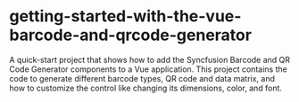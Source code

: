 # getting-started-with-the-vue-barcode-and-qrcode-generator
A quick-start project that shows how to add the Syncfusion Barcode and QR Code Generator components to a Vue application. This project contains the code to generate different barcode types, QR code and data matrix, and how to customize the control like changing its dimensions, color, and font.
